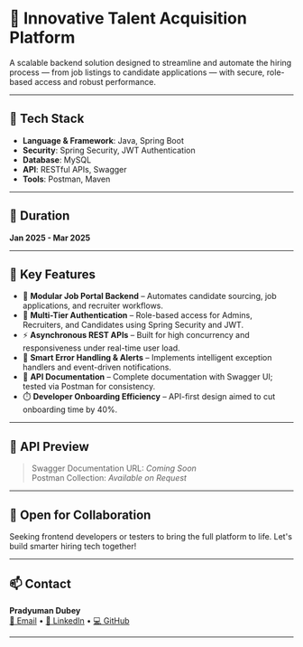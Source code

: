 
# 🧠 Innovative Talent Acquisition Platform

A scalable backend solution designed to streamline and automate the hiring process — from job listings to candidate applications — with secure, role-based access and robust performance.

---

## 🚀 Tech Stack

- **Language & Framework**: Java, Spring Boot  
- **Security**: Spring Security, JWT Authentication  
- **Database**: MySQL  
- **API**: RESTful APIs, Swagger  
- **Tools**: Postman, Maven

---

## 📅 Duration
**Jan 2025 - Mar 2025**

---

## 🔑 Key Features

- 🧩 **Modular Job Portal Backend** – Automates candidate sourcing, job applications, and recruiter workflows.
- 🔐 **Multi-Tier Authentication** – Role-based access for Admins, Recruiters, and Candidates using Spring Security and JWT.
- ⚡ **Asynchronous REST APIs** – Built for high concurrency and responsiveness under real-time user load.
- 🧠 **Smart Error Handling & Alerts** – Implements intelligent exception handlers and event-driven notifications.
- 📄 **API Documentation** – Complete documentation with Swagger UI; tested via Postman for consistency.
- ⏱️ **Developer Onboarding Efficiency** – API-first design aimed to cut onboarding time by 40%.

---

## 📸 API Preview

> Swagger Documentation URL: _Coming Soon_  
> Postman Collection: _Available on Request_

---

## 🤝 Open for Collaboration

Seeking frontend developers or testers to bring the full platform to life. Let's build smarter hiring tech together!

---

## 📫 Contact

**Pradyuman Dubey**  
[📧 Email](mailto:dubeypradyum2002@gmail.com) • [💼 LinkedIn](https://linkedin.com/in/pradyuman-dubey) • [💻 GitHub](https://github.com/pradyumandubey)

---
